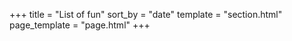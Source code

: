 +++
title = "List of fun"
sort_by = "date"
template = "section.html"
page_template = "page.html"
+++